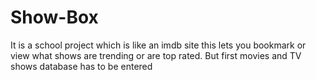 # Show-Box
It is a school project which is like an imdb site this lets you bookmark or view what shows are trending or are top rated. But first movies and TV shows database has to be entered
